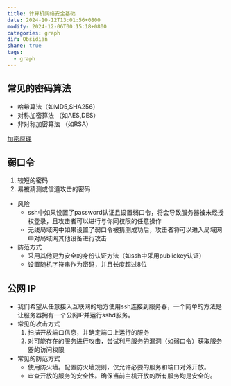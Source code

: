 ```yaml
---
title: 计算机网络安全基础
date: 2024-10-12T13:01:56+0800
modify: 2024-12-06T00:15:18+0800
categories: graph
dir: Obsidian
share: true
tags:
  - graph
---
```


## 常见的密码算法

- 哈希算法（如MD5,SHA256）
- 对称加密算法 （如AES,DES）
- 非对称加密算法 （如RSA）

[加密原理](./%E5%8A%A0%E5%AF%86%E5%8E%9F%E7%90%86.md)

## 弱口令

1. 较短的密码
2. 易被猜测或信道攻击的密码
- 风险
	- ssh中如果设置了password认证且设置弱口令，将会导致服务器被未经授权登录，且攻击者可以进行与你同权限的任意操作
	- 无线局域网中如果设置了弱口令被猜测成功后，攻击者将可以进入局域网中对局域网其他设备进行攻击
- 防范方式
	- 采用其他更为安全的身份认证方法（如ssh中采用publickey认证）
	- 设置随机字符串作为密码，并且长度超过8位

## 公网 IP

- 我们希望从任意接入互联网的地方使用ssh连接到服务器，一个简单的方法是让服务器拥有一个公网IP并运行sshd服务。
- 常见的攻击方式
	1. 扫描开放端口信息，并确定端口上运行的服务
	2. 对可能存在的服务进行攻击，尝试利用服务的漏洞（如弱口令）获取服务器的访问权限
- 常见的防范方式
	- 使用防火墙。配置防火墙规则，仅允许必要的服务和端口对外开放。
	- 审查开放的服务的安全性。确保当前主机开放的所有服务均是安全的。